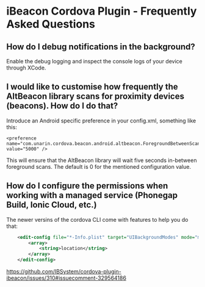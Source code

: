 # iBeacon Cordova Plugin - Frequently Asked Questions

## How do I debug notifications in the background?

Enable the debug logging and inspect the console logs of your device through XCode.


## I would like to customise how frequently the AltBeacon library scans for proximity devices (beacons). How do I do that?

Introduce an Android specific preference in your config.xml, something like this:

    <preference name="com.unarin.cordova.beacon.android.altbeacon.ForegroundBetweenScanPeriod" value="5000" />

This will ensure that the AltBeacon library will wait five seconds in-between foreground scans.
The default is 0 for the mentioned configuration value.

## How do I configure the permissions when working with a managed service (Phonegap Build, Ionic Cloud, etc.)

The newer versins of the cordova CLI come with features to help you do that:

```xml
    <edit-config file="*-Info.plist" target="UIBackgroundModes" mode="merge">
        <array>
            <string>location</string>
        </array>
    </edit-config>
```

https://github.com/IBSystem/cordova-plugin-ibeacon/issues/310#issuecomment-329564186
